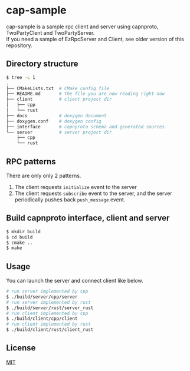 # cap-sample

cap-sample is a sample rpc client and server using capnproto, TwoPartyClent and TwoPartyServer.  
If you need a sample of EzRpcServer and Client, see older version of this repository.

## Directory structure

```bash
$ tree -L 1
.
├── CMakeLists.txt  # CMake config file
├── README.md       # the file you are now reading right now
├── client          # client project dir
│   ├── cpp
│   └── rust
├── docs            # doxygen document 
├── doxygen.conf    # doxygen config
├── interface       # capnproto schema and generated sources
└── server          # server project dir
    ├── cpp
    └── rust
```

## RPC patterns

There are only only 2 patterns.

1. The client requests `initialize` event to the server
1. The client requests `subscribe` event to the server, and the server periodically pushes back `push_message` event.


## Build capnproto interface, client and server

```bash
$ mkdir build
$ cd build
$ cmake .. 
$ make
```

## Usage

You can launch the server and connect client like below.

```bash
# run server implemented by cpp
$ ./build/server/cpp/server
# run server implemented by rust
$ ./build/server/rust/server_rust
# run client implemented by cpp
$ ./build/client/cpp/client
# run client implemented by rust
$ ./build/client/rust/client_rust
```

## License
[MIT](https://choosealicense.com/licenses/mit/)